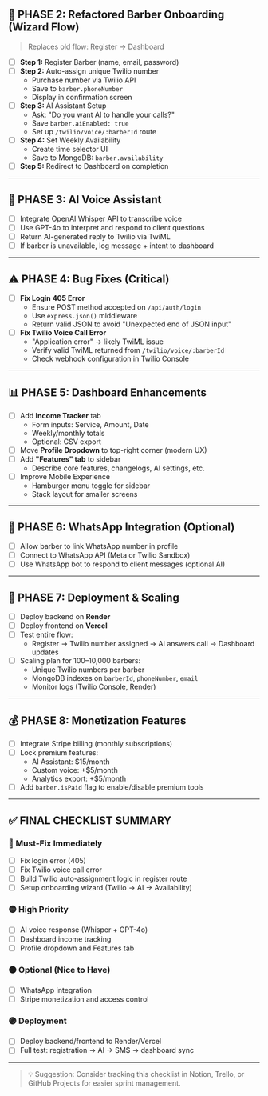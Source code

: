 ## 🔁 PHASE 2: Refactored Barber Onboarding (Wizard Flow)

> Replaces old flow: Register → Dashboard

- [ ] **Step 1:** Register Barber (name, email, password)
- [ ] **Step 2:** Auto-assign unique Twilio number  
  - Purchase number via Twilio API  
  - Save to `barber.phoneNumber`  
  - Display in confirmation screen
- [ ] **Step 3:** AI Assistant Setup  
  - Ask: "Do you want AI to handle your calls?"  
  - Save `barber.aiEnabled: true`  
  - Set up `/twilio/voice/:barberId` route
- [ ] **Step 4:** Set Weekly Availability  
  - Create time selector UI  
  - Save to MongoDB: `barber.availability`
- [ ] **Step 5:** Redirect to Dashboard on completion

---

## 🧠 PHASE 3: AI Voice Assistant

- [ ] Integrate OpenAI Whisper API to transcribe voice
- [ ] Use GPT-4o to interpret and respond to client questions
- [ ] Return AI-generated reply to Twilio via TwiML
- [ ] If barber is unavailable, log message + intent to dashboard

---

## ⚠️ PHASE 4: Bug Fixes (Critical)

- [ ] **Fix Login 405 Error**  
  - Ensure POST method accepted on `/api/auth/login`  
  - Use `express.json()` middleware  
  - Return valid JSON to avoid "Unexpected end of JSON input"
- [ ] **Fix Twilio Voice Call Error**  
  - "Application error" → likely TwiML issue  
  - Verify valid TwiML returned from `/twilio/voice/:barberId`  
  - Check webhook configuration in Twilio Console

---

## 📊 PHASE 5: Dashboard Enhancements

- [ ] Add **Income Tracker** tab  
  - Form inputs: Service, Amount, Date  
  - Weekly/monthly totals  
  - Optional: CSV export
- [ ] Move **Profile Dropdown** to top-right corner (modern UX)
- [ ] Add **"Features" tab** to sidebar  
  - Describe core features, changelogs, AI settings, etc.
- [ ] Improve Mobile Experience  
  - Hamburger menu toggle for sidebar  
  - Stack layout for smaller screens

---

## 💬 PHASE 6: WhatsApp Integration (Optional)

- [ ] Allow barber to link WhatsApp number in profile
- [ ] Connect to WhatsApp API (Meta or Twilio Sandbox)
- [ ] Use WhatsApp bot to respond to client messages (optional AI)

---

## 🚀 PHASE 7: Deployment & Scaling

- [ ] Deploy backend on **Render**
- [ ] Deploy frontend on **Vercel**
- [ ] Test entire flow:
  - Register → Twilio number assigned → AI answers call → Dashboard updates
- [ ] Scaling plan for 100–10,000 barbers:
  - Unique Twilio numbers per barber  
  - MongoDB indexes on `barberId`, `phoneNumber`, `email`  
  - Monitor logs (Twilio Console, Render)

---

## 💰 PHASE 8: Monetization Features

- [ ] Integrate Stripe billing (monthly subscriptions)
- [ ] Lock premium features:
  - AI Assistant: $15/month  
  - Custom voice: +$5/month  
  - Analytics export: +$5/month
- [ ] Add `barber.isPaid` flag to enable/disable premium tools

---

## ✅ FINAL CHECKLIST SUMMARY

### 🔵 Must-Fix Immediately
- [ ] Fix login error (405)
- [ ] Fix Twilio voice call error
- [ ] Build Twilio auto-assignment logic in register route
- [ ] Setup onboarding wizard (Twilio → AI → Availability)

### 🟡 High Priority
- [ ] AI voice response (Whisper + GPT-4o)
- [ ] Dashboard income tracking
- [ ] Profile dropdown and Features tab

### 🟠 Optional (Nice to Have)
- [ ] WhatsApp integration
- [ ] Stripe monetization and access control

### 🟣 Deployment
- [ ] Deploy backend/frontend to Render/Vercel
- [ ] Full test: registration → AI → SMS → dashboard sync

---

> 💡 Suggestion: Consider tracking this checklist in Notion, Trello, or GitHub Projects for easier sprint management.
